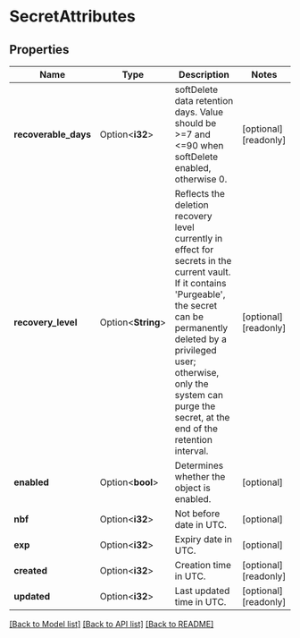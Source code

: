 # SecretAttributes

## Properties

Name | Type | Description | Notes
------------ | ------------- | ------------- | -------------
**recoverable_days** | Option<**i32**> | softDelete data retention days. Value should be >=7 and <=90 when softDelete enabled, otherwise 0. | [optional][readonly]
**recovery_level** | Option<**String**> | Reflects the deletion recovery level currently in effect for secrets in the current vault. If it contains 'Purgeable', the secret can be permanently deleted by a privileged user; otherwise, only the system can purge the secret, at the end of the retention interval. | [optional][readonly]
**enabled** | Option<**bool**> | Determines whether the object is enabled. | [optional]
**nbf** | Option<**i32**> | Not before date in UTC. | [optional]
**exp** | Option<**i32**> | Expiry date in UTC. | [optional]
**created** | Option<**i32**> | Creation time in UTC. | [optional][readonly]
**updated** | Option<**i32**> | Last updated time in UTC. | [optional][readonly]

[[Back to Model list]](../README.md#documentation-for-models) [[Back to API list]](../README.md#documentation-for-api-endpoints) [[Back to README]](../README.md)


